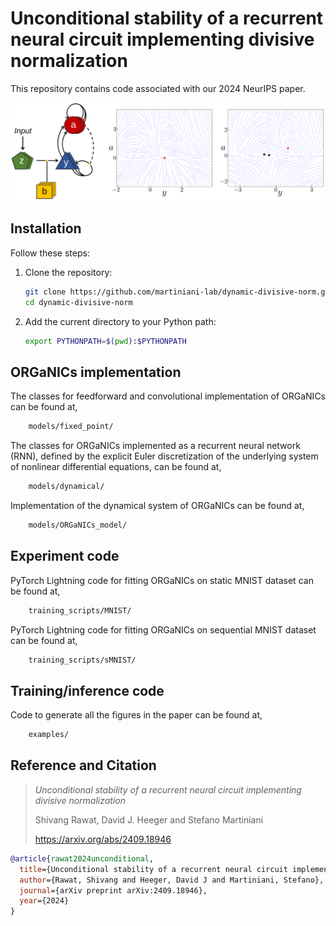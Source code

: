 # Unconditional stability of a recurrent neural circuit implementing divisive normalization

This repository contains code associated with our 2024 NeurIPS paper.

<!-- ![](./figures/readme.svg){width="200px"} -->
<div style="text-align: center;">
<img src="./figures/github_image.svg" alt="Description" width="800px">
</div>

## Installation

Follow these steps:

1. Clone the repository:
    ```bash
    git clone https://github.com/martiniani-lab/dynamic-divisive-norm.git
    cd dynamic-divisive-norm
    ```
2. Add the current directory to your Python path:
    ```bash
    export PYTHONPATH=$(pwd):$PYTHONPATH
    ```

## ORGaNICs implementation
The classes for feedforward and convolutional implementation of ORGaNICs can be found at,
```bash
    models/fixed_point/
```
The classes for ORGaNICs implemented as a recurrent neural network (RNN), defined by the explicit Euler discretization of the underlying system of nonlinear differential equations, can be found at,
```bash
    models/dynamical/
```
Implementation of the dynamical system of ORGaNICs can be found at,
```bash
    models/ORGaNICs_model/
```

## Experiment code
PyTorch Lightning code for fitting ORGaNICs on static MNIST dataset can be found at,
```bash
    training_scripts/MNIST/
```
PyTorch Lightning code for fitting ORGaNICs on sequential MNIST dataset can be found at,
```bash
    training_scripts/sMNIST/
```

## Training/inference code
Code to generate all the figures in the paper can be found at,
```bash
    examples/
```

## Reference and Citation

> *Unconditional stability of a recurrent neural circuit implementing divisive normalization*
> 
> Shivang Rawat, David J. Heeger and Stefano Martiniani
>
> https://arxiv.org/abs/2409.18946

```bibtex
@article{rawat2024unconditional,
  title={Unconditional stability of a recurrent neural circuit implementing divisive normalization},
  author={Rawat, Shivang and Heeger, David J and Martiniani, Stefano},
  journal={arXiv preprint arXiv:2409.18946},
  year={2024}
}
```
